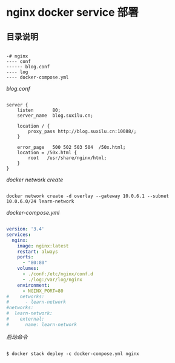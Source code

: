 # nginx docker service 部署

## 目录说明

```text

-# nginx
---- conf
------ blog.conf
---- log
---- docker-compose.yml
```

_blog.conf_

```text

server {
    listen       80;
    server_name  blog.suxilu.cn;

    location / {
        proxy_pass http://blog.suxilu.cn:10088/;
    }

    error_page   500 502 503 504  /50x.html;
    location = /50x.html {
        root   /usr/share/nginx/html;
    }
}
```

_docker network create_

```text

docker network create -d overlay --gateway 10.0.6.1 --subnet 10.0.6.0/24 learn-network
```

_docker-compose.yml_

```yml

version: '3.4'
services:
  nginx:
    image: nginx:latest
    restart: always
    ports:
      - "80:80"
    volumes: 
      - ./conf:/etc/nginx/conf.d
      - ./log:/var/log/nginx
    environment:
      - NGINX_PORT=80
#    networks:
#      - learn-network
#networks:
#  learn-network:
#    external: 
#      name: learn-network
```

_启动命令_

```text

$ docker stack deploy -c docker-compose.yml nginx
```

